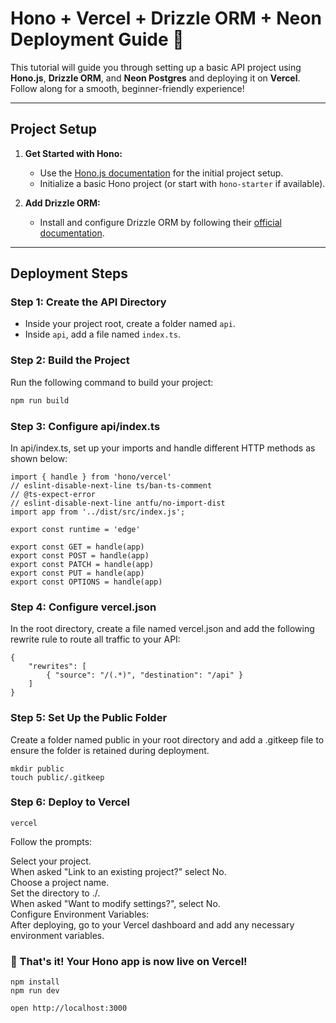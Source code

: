 # Hono + Vercel + Drizzle ORM + Neon Deployment Guide 🚀

This tutorial will guide you through setting up a basic API project using **Hono.js**, **Drizzle ORM**, and **Neon Postgres** and deploying it on **Vercel**. Follow along for a smooth, beginner-friendly experience!

---

## Project Setup

1. **Get Started with Hono:**
   - Use the [Hono.js documentation](https://hono.dev/docs/) for the initial project setup.
   - Initialize a basic Hono project (or start with `hono-starter` if available).

2. **Add Drizzle ORM:**
   - Install and configure Drizzle ORM by following their [official documentation](https://orm.drizzle.team/docs).

---

## Deployment Steps

### Step 1: Create the API Directory

- Inside your project root, create a folder named `api`.
- Inside `api`, add a file named `index.ts`.

### Step 2: Build the Project

Run the following command to build your project:
  
```bash
npm run build
```

### Step 3: Configure api/index.ts

In api/index.ts, set up your imports and handle different HTTP methods as shown below:

```
import { handle } from 'hono/vercel'
// eslint-disable-next-line ts/ban-ts-comment
// @ts-expect-error
// eslint-disable-next-line antfu/no-import-dist
import app from '../dist/src/index.js';

export const runtime = 'edge'

export const GET = handle(app)
export const POST = handle(app)
export const PATCH = handle(app)
export const PUT = handle(app)
export const OPTIONS = handle(app)

```
### Step 4: Configure vercel.json

In the root directory, create a file named vercel.json and add the following rewrite rule to route all traffic to your API:
```
{
    "rewrites": [
        { "source": "/(.*)", "destination": "/api" }
    ]
}

```

### Step 5: Set Up the Public Folder

Create a folder named public in your root directory and add a .gitkeep file to ensure the folder is retained during deployment.

```
mkdir public
touch public/.gitkeep
```
### Step 6: Deploy to Vercel

```
vercel
```
Follow the prompts:<br>

Select your project.<br>
When asked "Link to an existing project?" select No.<br>
Choose a project name.<br>
Set the directory to ./.<br>
When asked "Want to modify settings?", select No.<br>
Configure Environment Variables:<br>
After deploying, go to your Vercel dashboard and add any necessary environment variables.


### 🎉 That's it! Your Hono app is now live on Vercel!






```
npm install
npm run dev
```

```
open http://localhost:3000
```
